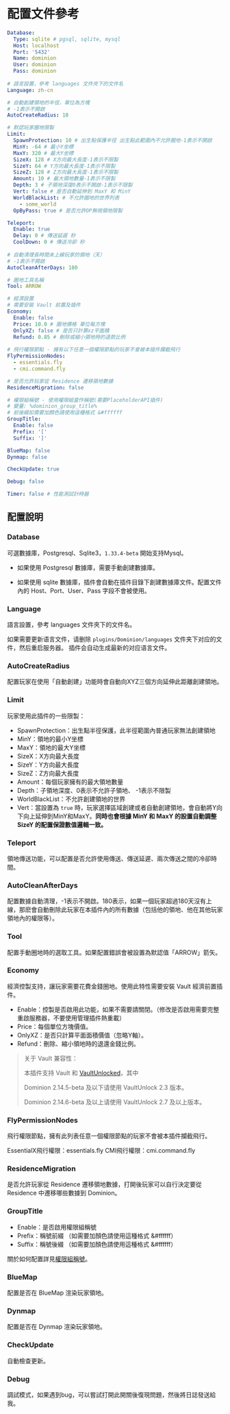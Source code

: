 # 配置文件參考

```yaml
Database:
  Type: sqlite # pgsql, sqlite, mysql
  Host: localhost
  Port: '5432'
  Name: dominion
  User: dominion
  Pass: dominion
  
# 語言設置，參考 languages 文件夾下的文件名
Language: zh-cn

# 自動創建領地的半徑，單位為方塊
# -1表示不開啟
AutoCreateRadius: 10

# 默認玩家圈地限製
Limit:
  SpawnProtection: 10 # 出生點保護半徑 出生點此範圍內不允許圈地-1表示不開啟
  MinY: -64 # 最小Y坐標
  MaxY: 320 # 最大Y坐標
  SizeX: 128 # X方向最大長度-1表示不限製
  SizeY: 64 # Y方向最大長度-1表示不限製
  SizeZ: 128 # Z方向最大長度-1表示不限製
  Amount: 10 # 最大領地數量-1表示不限製
  Depth: 3 # 子領地深度0表示不開啟-1表示不限製
  Vert: false # 是否自動延伸到 MaxY 和 MinY
  WorldBlackList: # 不允許圈地的世界列表
    - some_world
  OpByPass: true # 是否允許OP無視領地限製

Teleport:
  Enable: true
  Delay: 0 # 傳送延遲 秒
  CoolDown: 0 # 傳送冷卻 秒
  
# 自動清理長時間未上線玩家的領地（天）
# -1表示不開啟
AutoCleanAfterDays: 180

# 圈地工具名稱
Tool: ARROW

# 經濟設置
# 需要安裝 Vault 前置及插件
Economy:
  Enable: false
  Price: 10.0 # 圈地價格 單位每方塊
  OnlyXZ: false # 是否只計算xz平面積
  Refund: 0.85 # 刪除或縮小領地時的退款比例
  
# 飛行權限節點 - 擁有以下任意一個權限節點的玩家不會被本插件攔截飛行
FlyPermissionNodes:
  - essentials.fly
  - cmi.command.fly

# 是否允許玩家從 Residence 遷移領地數據
ResidenceMigration: false

# 權限組稱號 - 使用權限組當作稱號(需要PlaceholderAPI插件)
# 變量: %dominion_group_title%
# 前後綴如需要加顏色請使用這種格式 &#ffffff
GroupTitle:
  Enable: false
  Prefix: '['
  Suffix: ']'

BlueMap: false
Dynmap: false

CheckUpdate: true

Debug: false

Timer: false # 性能測試計時器

```

## 配置說明

### Database

可選數據庫，Postgresql、Sqlite3，`1.33.4-beta` 開始支持Mysql。

- 如果使用 Postgresql 數據庫，需要手動創建數據庫。

- 如果使用 sqlite 數據庫，插件會自動在插件目錄下創建數據庫文件。配置文件內的 Host、Port、User、Pass 字段不會被使用。

### Language

語言設置，參考 languages 文件夾下的文件名。

如果需要更新语言文件，请删除 `plugins/Dominion/languages` 文件夹下对应的文件，然后重启服务器。
插件会自动生成最新的对应语言文件。

### AutoCreateRadius

配置玩家在使用「自動創建」功能時會自動向XYZ三個方向延伸此距離創建領地。

### Limit

玩家使用此插件的一些限製：
- SpawnProtection：出生點半徑保護，此半徑範圍內普通玩家無法創建領地
- MinY：領地的最小Y坐標
- MaxY：領地的最大Y坐標
- SizeX：X方向最大長度
- SizeY：Y方向最大長度
- SizeZ：Z方向最大長度
- Amount：每個玩家擁有的最大領地數量
- Depth：子領地深度、0表示不允許子領地、 -1表示不限製
- WorldBlackList：不允許創建領地的世界
- Vert：當設置為 `true` 時，玩家選擇區域創建或者自動創建領地，會自動將Y向下向上延伸到MinY和MaxY。**同時也會根據 MinY 和 MaxY 的設置自動調整 SizeY 的配置保證數值邏輯一致。**

### Teleport

領地傳送功能，可以配置是否允許使用傳送、傳送延遲、兩次傳送之間的冷卻時間。

### AutoCleanAfterDays

配置數據自動清理，-1表示不開啟。180表示，如果一個玩家超過180天沒有上線，那麽會自動刪除此玩家在本插件內的所有數據（包括他的領地、他在其他玩家領地內的權限等）。

### Tool

配置手動圈地時的選取工具。如果配置錯誤會被設置為默認值「ARROW」箭矢。

### Economy

經濟控製支持，讓玩家需要花費金錢圈地。使用此特性需要安裝 Vault 經濟前置插件。

- Enable：控製是否啟用此功能，如果不需要請關閉。（修改是否啟用需要完整重啟服務器，不要使用管理插件熱重載）
- Price：每個單位方塊價值。
- OnlyXZ：是否只計算平面面積價值（忽略Y軸）。
- Refund：刪除、縮小領地時的退還金錢比例。

> 关于 Vault 兼容性：
>
> 本插件支持 Vault 和 [VaultUnlocked](https://www.spigotmc.org/resources/vaultunlocked.117277/)，其中
>
> Dominion 2.14.5-beta 及以下请使用 VaultUnlock 2.3 版本。
>
> Dominion 2.14.6-beta 及以上请使用 VaultUnlock 2.7 及以上版本。

### FlyPermissionNodes

飛行權限節點，擁有此列表任意一個權限節點的玩家不會被本插件攔截飛行。

EssentialX飛行權限：essentials.fly
CMI飛行權限：cmi.command.fly

### ResidenceMigration

是否允許玩家從 Residence 遷移領地數據，打開後玩家可以自行決定要從 Residence 中遷移哪些數據到 Dominion。

### GroupTitle

- Enable：是否啟用權限組稱號
- Prefix：稱號前綴 （如需要加顏色請使用這種格式 &#ffffff）
- Suffix：稱號後綴 （如需要加顏色請使用這種格式 &#ffffff）

關於如何配置詳見[權限組稱號](../manage-dominion/group-title.md)。

### BlueMap

配置是否在 BlueMap 渲染玩家領地。

### Dynmap

配置是否在 Dynmap 渲染玩家領地。

### CheckUpdate

自動檢查更新。

### Debug

調試模式，如果遇到bug，可以嘗試打開此開關後復現問題，然後將日誌發送給我。
